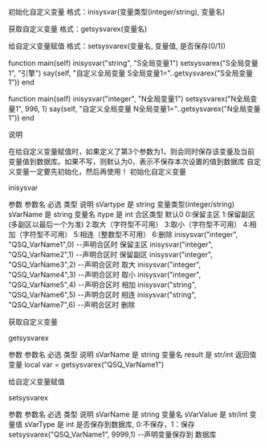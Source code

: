 初始化自定义变量
格式：inisysvar(变量类型(integer/string), 变量名)

获取自定义变量
格式：getsysvarex(变量名)

给自定义变量赋值
格式：setsysvarex(变量名, 变量值, 是否保存(0/1))

function main(self)
  inisysvar("string", "S全局变量1")
  setsysvarex("S全局变量1", "引擎")
  say(self, "自定义全局变量 S全局变量1="..getsysvarex("S全局变量1"))
end

function main(self)
  inisysvar("integer", "N全局变量1")
  setsysvarex("N全局变量1", 996, 1)
  say(self, "自定义全局变量 N全局变量1="..getsysvarex("N全局变量1"))
end


说明

在给自定义变量赋值时，如果定义了第3个参数为1，则会同时保存该变量及当前变量值到数据库。如果不写，则默认为0，表示不保存本次设置的值到数据库
自定义变量一定要先初始化，然后再使用！
初始化自定义变量

inisysvar

参数
参数名	必选	类型	说明
sVartype	是	string	变量类型(integer/string)
sVarName	是	string	变量名
itype	是	int	合区类型 默认0
0:保留主区
1:保留副区(多副区以最后一个为准)
2:取大（字符型不可用）
3:取小（字符型不可用）
4:相加（字符型不可用）
5:相连（整数型不可用）
6:删除
    inisysvar("integer", "QSQ_VarName1",0)  --声明合区时 保留主区
    inisysvar("integer", "QSQ_VarName2",1)  --声明合区时 保留副区
    inisysvar("integer", "QSQ_VarName3",2)  --声明合区时 取大
    inisysvar("integer", "QSQ_VarName4",3)  --声明合区时 取小
    inisysvar("integer", "QSQ_VarName5",4)  --声明合区时 相加
    inisysvar("string", "QSQ_VarName6",5)   --声明合区时 相连
    inisysvar("string", "QSQ_VarName7",6)   --声明合区时 删除

获取自定义变量

getsysvarex

参数
参数名	必选	类型	说明
sVarName	是	string	变量名
result	是	str/int	返回值变量
local var = getsysvarex("QSQ_VarName1")

给自定义变量赋值

setsysvarex

参数
参数名	必选	类型	说明
sVarName	是	string	变量名
sVarValue	是	str/int	变量值
sVarType	是	int	是否保存到数据库,
0:不保存，1：保存
    setsysvarex("QSQ_VarName1", 9999,1) --声明变量保存到 数据库